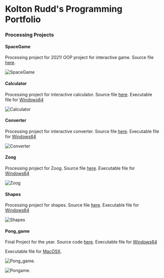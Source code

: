 # Kolton Rudd's Programming Portfolio

### Processing Projects

#### SpaceGame
Processing project for 2021! OOP project for interactive game. Source file [here](https://github.com/Kolton11/programmingPortfolio2021A1/tree/gh-pages/src/SpaceGame). 

![SpaceGame](https://github.com/Kolton11/programmingPortfolio2021A1/blob/gh-pages/images/SpaceGame2.png?raw=true)

#### Calculator
Processing project for interactive calculator. Source file [here](https://github.com/Kolton11/programmingPortfolio2021A1/tree/gh-pages/src/Calculator). Executable file for [Windows64](https://github.com/Kolton11/programmingPortfolio2021A1/blob/gh-pages/src/Calculator/application.windows64.zip)

![Calculator](https://github.com/Kolton11/programmingPortfolio2021A1/blob/gh-pages/images/Calc.png?raw=true)

#### Converter
Processing project for interactive converter. Source file [here](https://github.com/Kolton11/programmingPortfolio2021A1/tree/gh-pages/src/Converter). Executable file for [Windows64](https://github.com/Kolton11/programmingPortfolio2021A1/blob/gh-pages/src/Converter/application.windows64.zip)

![Converter](https://github.com/Kolton11/programmingPortfolio2021A1/blob/gh-pages/images/Temp%20Converter.png)

#### Zoog
Processing project for Zoog. Source file [here](https://github.com/Kolton11/programmingPortfolio2021A1/tree/gh-pages/src/Zoog). 
Executable file for [Windows64](https://github.com/Kolton11/programmingPortfolio2021A1/blob/gh-pages/src/Zoog/application.windows64.zip)

![Zoog](https://github.com/Kolton11/programmingPortfolio2021A1/blob/gh-pages/images/Zoog.png)

#### Shapes
Processing project for shapes. Source file [here](https://github.com/Kolton11/programmingPortfolio2021A1/tree/gh-pages/src/shapes). 
Executable file for [Windows64](https://github.com/Kolton11/programmingPortfolio2021A1/blob/gh-pages/src/shapes/application.windows64.zip)

![Shapes](https://github.com/Kolton11/programmingPortfolio2021A1/blob/gh-pages/images/Shapes.png)

#### Pong_game
Final Project for the year. Source code [here](https://github.com/Kolton11/Final-Project/tree/gh-pages/src/Real_Pong).
Executable file for [Windows64](https://github.com/Kolton11/Final-Project/blob/gh-pages/application.windows64.zip)

Executable file for [MacOSX](https://github.com/Kolton11/Final-Project/blob/gh-pages/application.macosx.zip).

![Pong_game](https://github.com/Kolton11/Final-Project/blob/gh-pages/Untitled%20Diagram%20(3).png).

![Pongame](https://github.com/Kolton11/Final-Project/blob/gh-pages/Untitled%20Diagram%20(1).png).
